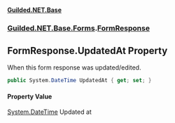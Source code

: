 
#### [Guilded.NET.Base](index 'index')
### [Guilded.NET.Base.Forms](index#Guilded_NET_Base_Forms 'Guilded.NET.Base.Forms').[FormResponse](FormResponse 'Guilded.NET.Base.Forms.FormResponse')
## FormResponse.UpdatedAt Property
When this form response was updated/edited.  
```csharp
public System.DateTime UpdatedAt { get; set; }
```

#### Property Value
[System.DateTime](https://docs.microsoft.com/en-us/dotnet/api/System.DateTime 'System.DateTime')
Updated at
